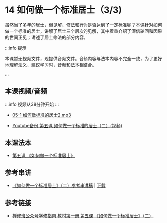 # 14 如何做一个标准居士（3/3)

虽然当了多年的居士，但见解、修法和行为是否达到了一定标准呢？本课针对如何做一个标准的居士，讲解了居士三个层次的见解，其中着重介绍了深信轮回和因果的世间正见；讲述了居士修法的部分内容。

:::info 提示

本课暂无视频文件，现提供音频文件。音频内容与法本内容不完全一致，为了更好地理解法义，建议学习时，音频和法本相结合。

:::

## 本课视频/音频

:::info
视频从38分钟开始
:::

* [05-1 如何做标准的居士2.mp3](http://huidengchanxiu.net/jmy/%e6%85%a7%e7%81%af%e7%a6%85%e4%bf%ae%e8%af%be/%e6%85%a7%e7%81%af%e7%a6%85%e4%bf%ae%e8%af%be%e7%ac%ac%e4%b8%80%e5%86%8c/05-2%20%e5%a6%82%e4%bd%95%e5%81%9a%e6%a0%87%e5%87%86%e7%9a%84%e5%b1%85%e5%a3%ab2.mp3)

* [Youtube备份 第五课 如何做一个标准的居士（二）(视频)](https://www.youtube.com/watch?v=uxx-6Vc95QY&list=PL7aUyQTIJqAhB-EbnDWQDLmq1BJxa4CWq&index=14)
  
## 本课法本

* [第五课 《如何做一个标准居士》](/books/b1/1-05)

## 参考串讲

* [《如何做一个标准居士》（二）参考串讲稿](http://view.officeapps.live.com/op/view.aspx?src=https://huidengchanxiu.net/hdv/f/up/2020%E6%85%A7%E7%81%AF%E7%A6%85%E4%BF%AE%E7%8F%AD%E7%AC%AC%E5%8D%81%E4%BA%8C%E5%A0%82%E8%AF%BE.pptx) | [下载](https://huidengchanxiu.net/hdv/f/up/2020%E6%85%A7%E7%81%AF%E7%A6%85%E4%BF%AE%E7%8F%AD%E7%AC%AC%E5%8D%81%E4%BA%8C%E5%A0%82%E8%AF%BE.pptx)

## 参考链接

* [禅修班公众号学修指南 教材第一册 第五课 《如何做一个标准居士》（二）](https://mp.weixin.qq.com/s?__biz=MzI2NTQ1NDcxNg==&mid=100000068&idx=1&sn=e6a3bbab48068cfb38bbcdaf6ebaabad&scene=19#wechat_redirect)
